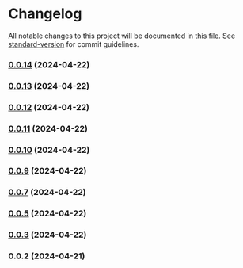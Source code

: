 # Changelog

All notable changes to this project will be documented in this file. See [standard-version](https://github.com/conventional-changelog/standard-version) for commit guidelines.

### [0.0.14](https://github.com/yesnohub/sitaad-ts/compare/v0.0.13...v0.0.14) (2024-04-22)

### [0.0.13](https://github.com/yesnohub/sitaad-ts/compare/v0.0.12...v0.0.13) (2024-04-22)

### [0.0.12](https://github.com/yesnohub/sitaad-ts/compare/v0.0.11...v0.0.12) (2024-04-22)

### [0.0.11](https://github.com/yesnohub/sitaad-ts/compare/v0.0.10...v0.0.11) (2024-04-22)

### [0.0.10](https://github.com/yesnohub/sitaad-ts/compare/v0.0.9...v0.0.10) (2024-04-22)

### [0.0.9](https://github.com/yesnohub/sitaad-ts/compare/v0.0.7...v0.0.9) (2024-04-22)

### [0.0.7](https://github.com/yesnohub/sitaad-ts/compare/v0.0.5...v0.0.7) (2024-04-22)

### [0.0.5](https://github.com/yesnohub/sitaad-ts/compare/v0.0.3...v0.0.5) (2024-04-22)

### [0.0.3](https://github.com/yesnohub/sitaad-ts/compare/v0.0.2...v0.0.3) (2024-04-22)

### 0.0.2 (2024-04-21)
